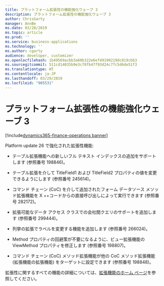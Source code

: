 ```yaml
---
title: プラットフォーム拡張性の機能強化ウェーブ 3
description: プラットフォーム拡張性の機能強化ウェーブ 3
author: ChrisGarty
manager: AnnBe
ms.date: 03/28/2019
ms.topic: article
ms.prod: ''
ms.service: business-applications
ms.technology: ''
ms.author: cgarty
audience: developer, customizer
ms.openlocfilehash: 1b49569acbb3a60b322e6ef49190219dc819cbb3
ms.sourcegitcommit: 511cd14035b9e3cf8fb47f93d24c77c5d6de51f3
ms.translationtype: HT
ms.contentlocale: ja-JP
ms.lasthandoff: 03/29/2019
ms.locfileid: "905531"
---
```

# <a name="platform-extensibility-enhancements-wave-3"></a>プラットフォーム拡張性の機能強化ウェーブ 3
[!include[dynamics365-finance-operations banner](../includes/dynamics365-finance-operations.md)]

Platform update 26 で強化された拡張性機能:

- テーブル拡張機能への新しいフル テキスト インデックスの追加をサポートします (参照番号 198846)。

- テーブル拡張を介して TitleField1 および TitleField2 プロパティの値を変更できるようにします (参照番号 245614)。

- コマンド チェーン (CoC) を介して追加されたフォーム データソース メソッド拡張機能を X ++コードからの直接呼び出しによって実行できます (参照番号 282172)。

- 拡張可能なデータ アクセス クラスでの会社間クエリのサポートを追加します (参照番号 299444)。

- 列挙の拡張でラベルを変更する機能を追加します (参照番号 266024)。

- Method プロパティの回避策が不要になるように、ビュー拡張機能の ViewMethod プロパティを修正します (参照番号 198807)。

- コマンド チェーン (CoC) メソッド拡張機能が他の CoC メソッド拡張機能 (拡張機能の拡張機能) をターゲットに設定できます (参照番号 198848)。

拡張性に関するすべての機能の詳細については、[拡張機能のホーム ページ](https://docs.microsoft.com/dynamics365/unified-operations/dev-itpro/extensibility/extensibility-home-page)を参照してください。
